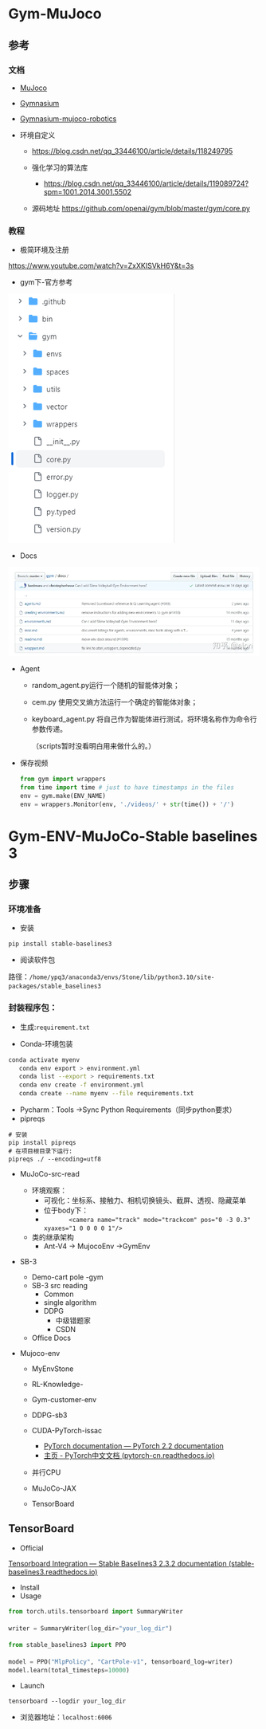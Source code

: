 # Gym-MuJoco

## 参考

### 文档

- [MuJoco](https://mujoco.readthedocs.io/en/latest/programming/simulation.html)

- [Gymnasium](https://gymnasium.farama.org/tutorials/gymnasium_basics/environment_creation/#sphx-glr-tutorials-gymnasium-basics-environment-creation-py)

- [Gymnasium-mujoco-robotics](https://robotics.farama.org/envs/MaMuJoCo/ma_ant/)

- 环境自定义
  - https://blog.csdn.net/qq_33446100/article/details/118249795

  - 强化学习的算法库
    - https://blog.csdn.net/qq_33446100/article/details/119089724?spm=1001.2014.3001.5502

  - 源码地址 https://github.com/openai/gym/blob/master/gym/core.py



### 教程

- 极简环境及注册

https://www.youtube.com/watch?v=ZxXKISVkH6Y&t=3s

- gym下-官方参考

![corepy的位置](../../assets/107_core.py-位置.png)



- Docs

![Gym教程文档](../../assets/108_Gym教程文档.webp)

- Agent

  - random_agent.py运行一个随机的智能体对象；

  - cem.py 使用交叉熵方法运行一个确定的智能体对象；

  - keyboard_agent.py 将自己作为智能体进行测试，将环境名称作为命令行参数传递。

    （scripts暂时没看明白用来做什么的。）

- 保存视频

  ```python
  from gym import wrappers
  from time import time # just to have timestamps in the files
  env = gym.make(ENV_NAME)
  env = wrappers.Monitor(env, './videos/' + str(time()) + '/')
  ```


# Gym-ENV-MuJoCo-Stable baselines 3

## 步骤

### 环境准备

- 安装

```shell
pip install stable-baselines3
```

- 阅读软件包

路径：`/home/ypq3/anaconda3/envs/Stone/lib/python3.10/site-packages/stable_baselines3`

### 封装程序包：

- 生成:`requirement.txt`


- Conda-环境包装

```sh
conda activate myenv
   conda env export > environment.yml
   conda list --export > requirements.txt
   conda env create -f environment.yml
   conda create --name myenv --file requirements.txt
```

- Pycharm：Tools ->Sync Python Requirements（同步python要求）
- pipreqs


```shell
# 安装
pip install pipreqs
# 在项目根目录下运行:
pipreqs ./ --encoding=utf8
```



- MuJoCo-src-read

  - 环境观察：
    - 可视化：坐标系、接触力、相机切换镜头、截屏、透视、隐藏菜单
    - 位于body下：
    - ``       <camera name="track" mode="trackcom" pos="0 -3 0.3" xyaxes="1 0 0 0 0 1"/>``
  - 类的继承架构
    - Ant-V4 -> MujocoEnv ->GymEnv

- SB-3

  - Demo-cart pole -gym
  - SB-3 src reading
    - Common
    - single algorithm
    - DDPG
      - 中级错题家
      - CSDN
  - Office Docs

- Mujoco-env

  - MyEnvStone
  - RL-Knowledge-
  - Gym-customer-env
  - DDPG-sb3

  - CUDA-PyTorch-issac
    - [PyTorch documentation — PyTorch 2.2 documentation](https://pytorch.org/docs/stable/index.html)
    - [主页 - PyTorch中文文档 (pytorch-cn.readthedocs.io)](https://pytorch-cn.readthedocs.io/zh/latest/)
  - 并行CPU
  - MuJoCo-JAX
  - TensorBoard

## TensorBoard

- Official

[Tensorboard Integration — Stable Baselines3 2.3.2 documentation (stable-baselines3.readthedocs.io)](https://stable-baselines3.readthedocs.io/en/master/guide/tensorboard.html)

- Install
- Usage

```python
from torch.utils.tensorboard import SummaryWriter

writer = SummaryWriter(log_dir="your_log_dir")

from stable_baselines3 import PPO

model = PPO("MlpPolicy", "CartPole-v1", tensorboard_log=writer)
model.learn(total_timesteps=10000)
```

- Launch

```shell
tensorboard --logdir your_log_dir
```

- 浏览器地址：`localhost:6006`
